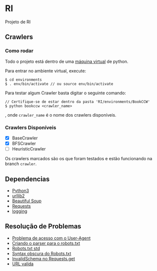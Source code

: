 # RI
Projeto de RI

## Crawlers

### Como rodar
Todo o projeto está dentro de uma [máquina virtual](https://www.digitalocean.com/community/tutorials/how-to-install-python-3-and-set-up-a-local-programming-environment-on-ubuntu-20-04) de python.

Para entrar no ambiente virtual, execute:
```
$ cd environments
$ . env/bin/activate // ou source env/bin/activate
```

Para testar algum Crawler basta digitar o seguinte comando:
```
// Certifique-se de estar dentro da pasta 'RI/environments/BookCCW'
$ python bookccw <crawler_name>
```
, onde `crawler_name` é o nome dos crawlers disponíveis.

### Crawlers Disponíveis
- [x] BaseCrawler
- [x] BFSCrawler
- [ ] HeuristicCrawler

Os crawlers marcados são os que foram testados e estão funcionando na branch `crawler`.


## Dependencias 

* [Python3](https://www.python.org/)
* [urllib2](https://docs.python.org/3/howto/urllib2.html)
* [Beautiful Soup](https://www.crummy.com/software/BeautifulSoup/bs4/doc/)
* [Requests](https://docs.python-requests.org/en/latest/)
* [logging](https://docs.python.org/3/library/logging.html)

## Resolução de Problemas

* [Problema de acesso com o User-Agent](https://stackoverflow.com/questions/62599036/python-requests-is-slow-and-takes-very-long-to-complete-http-or-https-request)
* [Criando o parser para o robots.txt](https://stackoverflow.com/questions/60800033/parse-allowed-and-disallowed-parts-of-robots-txt-file)
* [Robots.txt std](http://www.robotstxt.org/robotstxt.html)
* [Syntax obscura do Robots.txt](https://www.ctrl.blog/entry/arcane-robotstxt-directives.html)
* [InvalidSchema no Requests.get](https://stackoverflow.com/questions/30770213/no-schema-supplied-and-other-errors-with-using-requests-get)
* [URL valida](https://stackoverflow.com/questions/827557/how-do-you-validate-a-url-with-a-regular-expression-in-python)